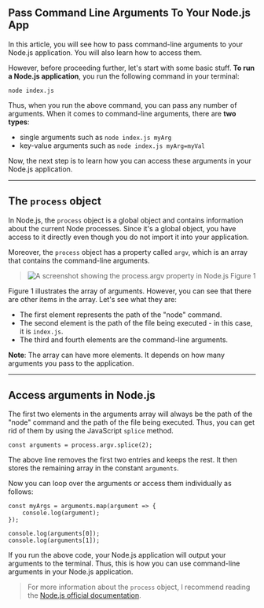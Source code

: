 ## Pass Command Line Arguments To Your Node.js App

In this article, you will see how to pass command-line arguments to your Node.js application. You will also learn how to access them.

However, before proceeding further, let's start with some basic stuff. **To run a Node.js application**, you run the following command in your terminal:

```
node index.js
```

Thus, when you run the above command, you can pass any number of arguments. When it comes to command-line arguments, there are **two types**:
- single arguments such as `node index.js myArg`
- key-value arguments such as `node index.js myArg=myVal`

Now, the next step is to learn how you can access these arguments in your Node.js application.

---

## The `process` object
In Node.js, the `process` object is a global object and contains information about the current Node processes. Since it's a global object, you have access to it directly even though you do not import it into your application.

Moreover, the `process` object has a property called `argv`, which is an array that contains the command-line arguments.

> ![A screenshot showing the process.argv property in Node.js](https://cdn.hashnode.com/res/hashnode/image/upload/v1622699274490/ruuWQ4tPz.png)
Figure 1

Figure 1 illustrates the array of arguments. However, you can see that there are other items in the array. Let's see what they are:
* The first element represents the path of the "node" command.
* The second element is the path of the file being executed - in this case, it is `index.js`.
* The third and fourth elements are the command-line arguments.

**Note**: The array can have more elements. It depends on how many arguments you pass to the application.

---

## Access arguments in Node.js

The first two elements in the arguments array will always be the path of the "node" command and the path of the file being executed. Thus, you can get rid of them by using the JavaScript `splice` method.

```
const arguments = process.argv.splice(2);
```

The above line removes the first two entries and keeps the rest. It then stores the remaining array in the constant `arguments`.

Now you can loop over the arguments or access them individually as follows:

```
const myArgs = arguments.map(argument => {
    console.log(argument);
});

console.log(arguments[0]);
console.log(arguments[1]);
```

If you run the above code, your Node.js application will output your arguments to the terminal. Thus, this is how you can use command-line arguments in your Node.js application.

> For more information about the `process` object, I recommend reading the [Node.js official documentation](https://nodejs.org/api/process.html).